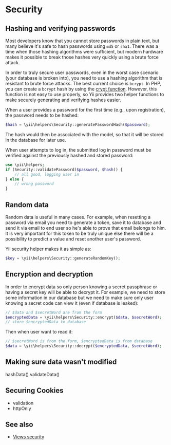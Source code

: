 Security
========

Hashing and verifying passwords
------------------------------

Most developers know that you cannot store passwords in plain text, but many believe it's safe to hash passwords using `md5` or `sha1`. There was a time when those hashing algorithms were sufficient, but modern hardware makes it possible to break those hashes very quickly using a brute force attack.

In order to truly secure user passwords, even in the worst case scenario (your database is broken into), you need to use a hashing algorithm that is resistant to brute force attacks. The best current choice is `bcrypt`. In PHP, you can create a `bcrypt` hash by using the [crypt function](http://php.net/manual/en/function.crypt.php). However, this function is not easy to use properly, so Yii provides two helper functions to make securely generating and verifying hashes easier.

When a user provides a password for the first time (e.g., upon registration), the password needs to be hashed:

```php
$hash = \yii\helpers\Security::generatePasswordHash($password);
```

The hash would then be associated with the model, so that it will be stored in the database for later use.

When user attempts to log in, the submitted log in password must be verified against the previously hashed and stored password:

```php
use \yii\helpers;
if (Security::validatePassword($password, $hash)) {
	// all good, logging user in
} else {
	// wrong password
}
```


Random data
-----------

Random data is useful in many cases. For example, when resetting a password via email you need to generate a token,
save it to database and send it via email to end user so he's able to prove that email belongs to him. It is very
important for this token to be truly unique else there will be a possibility to predict a value and reset another user's
password.

Yii security helper makes it as simple as:

```php
$key = \yii\helpers\Security::generateRandomKey();
```

Encryption and decryption
-------------------------

In order to encrypt data so only person knowing a secret passphrase or having a secret key will be able to decrypt it.
For example, we need to store some information in our database but we need to make sure only user knowing a secret code
can view it (even if database is leaked):


```php
// $data and $secretWord are from the form
$encryptedData = \yii\helpers\Security::encrypt($data, $secretWord);
// store $encryptedData to database
```

Then when user want to read it:

```php
// $secretWord is from the form, $encryptedData is from database
$data = \yii\helpers\Security::decrypt($encryptedData, $secretWord);
```

Making sure data wasn't modified
--------------------------------

hashData()
validateData()


Securing Cookies
----------------

- validation
- httpOnly

See also
--------

- [Views security](view.md#security)

